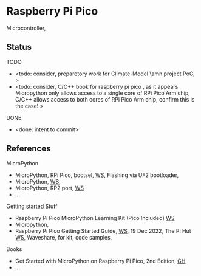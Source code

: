 # Raspberry Pi Pico

Microcontroller, 

## Status

TODO
* <todo: consider, preparetory work for Climate-Model \amn project PoC, >
* <todo: consider, C/C++ book for raspberry pi pico , as it appears Micropython only allows access to a single core of RPi Pico Arm chip, C/C++ allows access to both cores of RPi Pico Arm chip, confirm this is the case! >

DONE
* <done: intent to commit>

## References

MicroPython
* MicroPython, RPi Pico, bootsel, [WS](https://micropython.org/download/RPI_PICO/), Flashing via UF2 bootloader, 
* MicroPython, [WS](https://github.com/micropython/micropython), 
* MicroPython, RP2 port, [WS](https://github.com/micropython/micropython/tree/master/ports/rp2)
* ...

Getting started Stuff
* Raspberry Pi Pico MicroPython Learning Kit (Pico Included) [WS](https://thepihut.com/products/raspberry-pi-pico-micropython-learning-kit-pico-included)
* Micropython, 
* Raspberry Pi Pico Getting Started Guide, [WS](https://thepihut.com/blogs/raspberry-pi-tutorials/raspberry-pi-pico-getting-started-guide), 19 Dec 2022, The Pi Hut
[WS](https://www.waveshare.com/wiki/File:Raspberry_Pi_Pico_MicroPython_Demo_Code.7z), Waveshare, for kit, code samples, 

Books
* Get Started with MicroPython on Raspberry Pi Pico, 2nd Edition, [GH](https://github.com/raspberrypipress/gsw-micropython-on-raspberry-pi-pico-2e),
* ...

